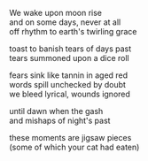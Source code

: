 We wake upon moon rise  
and on some days, never at all  
off rhythm to earth's twirling grace  

toast to banish tears of days past  
tears summoned upon a dice roll  

fears sink like tannin in aged red  
words spill unchecked by doubt  
we bleed lyrical, wounds ignored  

until dawn when the gash  
and mishaps of night's past  

these moments are jigsaw pieces  
(some of which your cat had eaten)  

